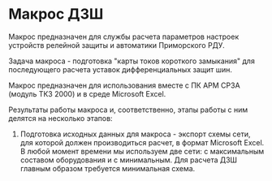 Макрос ДЗШ
==========

Макрос предназначен для службы расчета параметров настроек устройств релейной защиты и автоматики Приморского РДУ.

Задача макроса - подготовка "карты токов короткого замыкания" для последующего расчета уставок дифференциальных защит шин.

Макрос предназначен для использования вместе с ПК АРМ СРЗА (модуль ТКЗ 2000) и в среде Microsoft Excel.

Результаты работы макроса и, соответственно, этапы работы c ним делятся на несколько этапов:
1. Подготовка исходных данных для макроса - экспорт схемы сети, для которой должен производиться расчет, в формат Microsoft Excel.
В любой момент времени мы используем две сети: с максимальным составом оборудования и с минимальным. Для расчета ДЗШ главным образом требуется минимальная схема.
